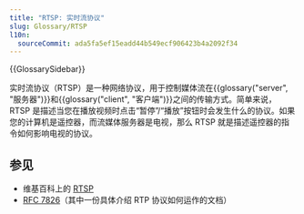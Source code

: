 ```yaml
---
title: "RTSP: 实时流协议"
slug: Glossary/RTSP
l10n:
  sourceCommit: ada5fa5ef15eadd44b549ecf906423b4a2092f34
---
```


{{GlossarySidebar}}

实时流协议（RTSP）是一种网络协议，用于控制媒体流在{{glossary("server", "服务器")}}和{{glossary("client", "客户端")}}之间的传输方式。简单来说，RTSP 是描述当您在播放视频时点击“暂停”/“播放”按钮时会发生什么的协议。如果您的计算机是遥控器，而流媒体服务器是电视，那么 RTSP 就是描述遥控器的指令如何影响电视的协议。

## 参见

- 维基百科上的 [RTSP](https://zh.wikipedia.org/wiki/即時串流協定)
- [RFC 7826](https://datatracker.ietf.org/doc/html/rfc7826)（其中一份具体介绍 RTP 协议如何运作的文档）
